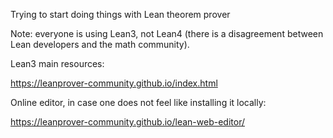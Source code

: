 Trying to start doing things with Lean theorem prover

Note: everyone is using Lean3, not Lean4 (there is a disagreement between Lean developers and the math community).

Lean3 main resources:

https://leanprover-community.github.io/index.html

Online editor, in case one does not feel like installing it locally:

https://leanprover-community.github.io/lean-web-editor/
